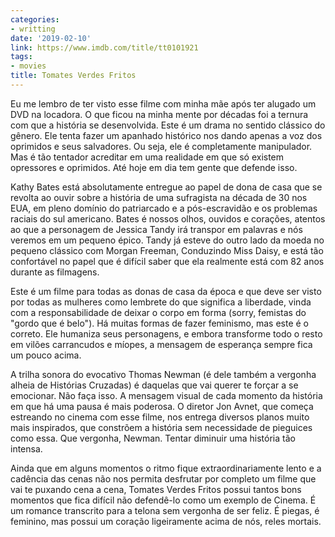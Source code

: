 ```yaml
---
categories:
- writting
date: '2019-02-10'
link: https://www.imdb.com/title/tt0101921
tags:
- movies
title: Tomates Verdes Fritos
---
```


Eu me lembro de ter visto esse filme com minha mãe após ter alugado um DVD na locadora. O que ficou na minha mente por décadas foi a ternura com que a história se desenvolvida. Este é um drama no sentido clássico do gênero. Ele tenta fazer um apanhado histórico nos dando apenas a voz dos oprimidos e seus salvadores. Ou seja, ele é completamente manipulador. Mas é tão tentador acreditar em uma realidade em que só existem opressores e oprimidos. Até hoje em dia tem gente que defende isso.

Kathy Bates está absolutamente entregue ao papel de dona de casa que se revolta ao ouvir sobre a história de uma sufragista na década de 30 nos EUA, em pleno domínio do patriarcado e a pós-escravidão e os problemas raciais do sul americano. Bates é nossos olhos, ouvidos e corações, atentos ao que a personagem de Jessica Tandy irá transpor em palavras e nós veremos em um pequeno épico. Tandy já esteve do outro lado da moeda no pequeno clássico com Morgan Freeman, Conduzindo Miss Daisy, e está tão confortável no papel que é difícil saber que ela realmente está com 82 anos durante as filmagens.

Este é um filme para todas as donas de casa da época e que deve ser visto por todas as mulheres como lembrete do que significa a liberdade, vinda com a responsabilidade de deixar o corpo em forma (sorry, femistas do "gordo que é belo"). Há muitas formas de fazer feminismo, mas este é o correto. Ele humaniza seus personagens, e embora transforme todo o resto em vilões carrancudos e míopes, a mensagem de esperança sempre fica um pouco acima.

A trilha sonora do evocativo Thomas Newman (é dele também a vergonha alheia de Histórias Cruzadas) é daquelas que vai querer te forçar a se emocionar. Não faça isso. A mensagem visual de cada momento da história em que há uma pausa é mais poderosa. O diretor Jon Avnet, que começa estreando no cinema com esse filme, nos entrega diversos planos muito mais inspirados, que constrõem a história sem necessidade de pieguices como essa. Que vergonha, Newman. Tentar diminuir uma história tão intensa.

Ainda que em alguns momentos o ritmo fique extraordinariamente lento e a cadência das cenas não nos permita desfrutar por completo um filme que vai te puxando cena a cena, Tomates Verdes Fritos possui tantos bons momentos que fica difícil não defendê-lo como um exemplo de Cinema. É um romance transcrito para a telona sem vergonha de ser feliz. É piegas, é feminino, mas possui um coração ligeiramente acima de nós, reles mortais.

